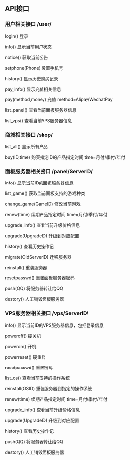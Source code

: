 ## API接口



### 用户相关接口 /user/

login() 登录

info() 显示当前用户状态

notice()  获取当前公告

setphone(Phone) 设置手机号

history() 显示历史购买记录

pay_info() 显示充值相关信息

pay(method,money) 充值 method=Alipay/WechatPay

list_panel() 查看当前面板服务器信息

list_vps() 查看当前VPS服务器信息

### 商城相关接口 /shop/

list_all() 显示所有产品

buy(ID,time) 购买指定ID的产品指定时间 time=月付/季付/年付

### 面板服务器相关接口 /panel/ServerID/

info()  显示当前ID的面板服务器信息

list_game() 获取当前面板支持的游戏种类

change_game(GameID)  修改当前游戏

renew(time)  续期产品指定时间 time=月付/季付/年付

upgrade_info() 查看当前升级价格信息

upgrade(UpgradeID) 升级到对应配置

history() 查看历史操作记

migrate(OldServerID) 迁移服务器

reinstall() 重装服务器

resetpasswd() 重置面板服务器密码

push(QQ) 将服务器转让给QQ

destory() 人工销毁面板服务器

 

### VPS服务器相关接口 /vps/ServerID/

info()  显示当前ID的VPS服务器信息，包括登录信息

poweroff() 硬关机

poweron() 开机

powerreset() 硬重启

resetpasswd() 重置密码

list_os() 查看当前支持的操作系统

reinstall(OSID) 重装服务器到指定的操作系统

renew(time)  续期产品指定时间 time=月付/季付/年付

upgrade_info() 查看当前升级价格信息

upgrade(UpgradeID) 升级到对应配置

history() 查看历史操作记

push(QQ) 将服务器转让给QQ

destory() 人工销毁面板服务器

 